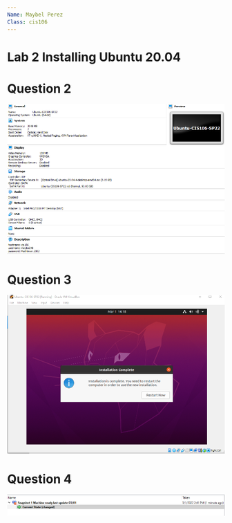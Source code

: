 ```yaml
---
Name: Maybel Perez
Class: cis106
---
```


# Lab 2 Installing Ubuntu 20.04

# Question 2
![q2](q2.1.png.png)

# Question 3
![q3](q3.1.png.png)

# Question 4
![q4](question4.1.png.png)
